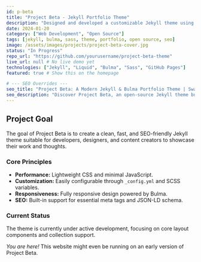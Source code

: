 ```yaml
---
id: p-beta
title: "Project Beta - Jekyll Portfolio Theme"
description: "Designed and developed a customizable Jekyll theme using Bulma CSS, focusing on performance, SEO, and ease of use for personal websites."
date: 2024-01-20
category: ["Web Development", "Open Source"]
tags: [jekyll, bulma, sass, theme, portfolio, open source, seo]
image: /assets/images/projects/project-beta-cover.jpg
status: "In Progress"
repo_url: "https://github.com/yourusername/project-beta-theme"
live_url: null # No live demo yet
technologies: ["Jekyll", "Liquid", "Bulma", "Sass", "GitHub Pages"]
featured: true # Show this on the homepage

# --- SEO Overrides ---
seo_title: "Project Beta: A Modern Jekyll & Bulma Portfolio Theme | Swarnil"
seo_description: "Discover Project Beta, an open-source Jekyll theme built with Bulma, designed for performance and customization."
---
```


## Project Goal

The goal of Project Beta is to create a clean, fast, and SEO-friendly Jekyll theme suitable for developers, designers, and content creators to showcase their work and thoughts.

### Core Principles

*   **Performance:** Lightweight CSS and minimal JavaScript.
*   **Customization:** Easily configurable through `_config.yml` and SCSS variables.
*   **Responsiveness:** Fully responsive design powered by Bulma.
*   **SEO:** Built-in support for essential meta tags and JSON-LD schema.

### Current Status

The theme is currently under active development, focusing on core layout components and collection support.

*You are here!* This website might even be running on an early version of Project Beta. 